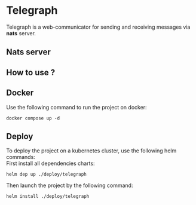 # Telegraph

Telegraph is a web-communicator for sending and receiving messages via **nats** server.

## Nats server

## How to use ?

## Docker
Use the following command to run the project on docker:
```shell
docker compose up -d
```

## Deploy
To deploy the project on a kubernetes cluster, use the following helm commands:<br />
First install all dependencies charts:
```shell
helm dep up ./deploy/telegraph
```

Then launch the project by the following command:
```shell
helm install ./deploy/telegraph
```